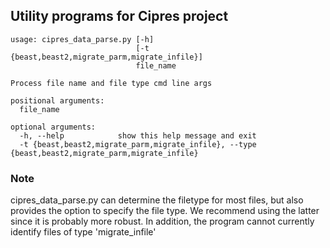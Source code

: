 ## Utility programs for Cipres project

```
usage: cipres_data_parse.py [-h]
                            [-t {beast,beast2,migrate_parm,migrate_infile}]
                            file_name

Process file name and file type cmd line args

positional arguments:
  file_name

optional arguments:
  -h, --help            show this help message and exit
  -t {beast,beast2,migrate_parm,migrate_infile}, --type {beast,beast2,migrate_parm,migrate_infile}
```

### Note

cipres_data_parse.py can determine the filetype for most files, but
also provides the option to specify the file type. We recommend using
the latter since it is probably more robust. In addition, the program
cannot currently identify files of type 'migrate_infile'
